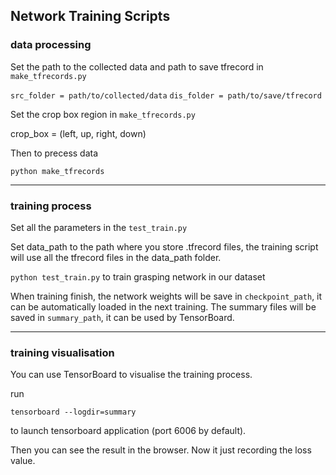 ## Network Training Scripts

### data processing

Set the path to the collected data and path to save tfrecord in `make_tfrecords.py`

`src_folder = path/to/collected/data`
`dis_folder = path/to/save/tfrecord`

Set the crop box region in `make_tfrecords.py`

crop_box = (left, up, right, down)

Then to precess data

`python make_tfrecords`

***

### training process

Set all the parameters in the `test_train.py`

Set data_path to the path where you store .tfrecord files, the training script will use all the tfrecord files in the data_path folder.

`python test_train.py` to train grasping network in our dataset

When training finish, the network weights will be save in `checkpoint_path`, it can be automatically loaded in the next training. The summary files will be saved in `summary_path`, it can be used by TensorBoard.

***

### training visualisation

You can use TensorBoard to visualise the training process.

run

`tensorboard --logdir=summary`

to launch tensorboard application (port 6006 by default).

Then you can see the result in the browser. Now it just recording the loss value.


